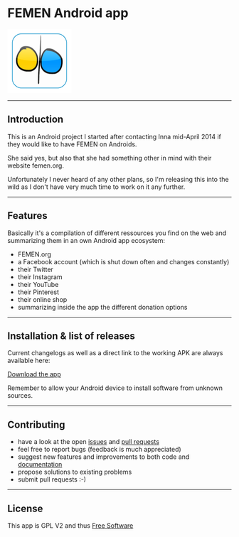 # FEMEN Android app

![Alt text](https://github.com/aethyx/femen/blob/master/femen/res/drawable-xxhdpi/ic_launcher2.png?raw=true "FEMEN App Logo")

---

## Introduction

This is an Android project I started after contacting Inna mid-April 2014 if they would
like to have FEMEN on Androids.

She said yes, but also that she had something other in mind with their website femen.org.

Unfortunately I never heard of any other plans, so I'm releasing this
into the wild as I don't have very much time to work on it any further.

---

## Features

Basically it's a compilation of different ressources you find on the
web and summarizing them in an own Android app ecosystem:

* FEMEN.org
* a Facebook account (which is shut down often and changes constantly)
* their Twitter
* their Instagram
* their YouTube
* their Pinterest
* their online shop
* summarizing inside the app the different donation options

---

## Installation & list of releases

Current changelogs as well as a direct link to the working APK are always available here:

[Download the app](https://github.com/aethyx/femen/releases "FEMEN app for Android")

Remember to allow your Android device to install software from unknown sources.

---

## Contributing

* have a look at the open [issues](https://github.com/aethyx/femen/issues "issues") and [pull requests](https://github.com/aethyx/femen/issues "pull requests")
* feel free to report bugs (feedback is much appreciated)
* suggest new features and improvements to both code and [documentation](https://github.com/aethyx/femen/wiki "documentation")
* propose solutions to existing problems
* submit pull requests :-)

---

## License

This app is GPL V2 and thus [Free Software](http://en.wikipedia.org/wiki/Free_software "Free Software")
 
